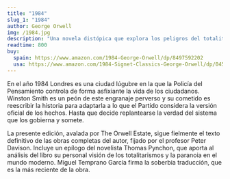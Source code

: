 ```yaml
---
title: "1984"
slug_1: "1984"
author: George Orwell
img: /1984.jpg
description: "Una novela distópica que explora los peligros del totalitarismo y la vigilancia estatal."
readtime: 800
buy:
  spain: https://www.amazon.com/1984-George-Orwell/dp/8497592202
  usa: https://www.amazon.com/1984-Signet-Classics-George-Orwell/dp/0451524938
---
```


En el año 1984 Londres es una ciudad lúgubre en la que la Policía del Pensamiento controla de forma asfixiante la vida de los ciudadanos. Winston Smith es un peón de este engranaje perverso y su cometido es reescribir la historia para adaptarla a lo que el Partido considera la versión oficial de los hechos. Hasta que decide replantearse la verdad del sistema que los gobierna y somete.

La presente edición, avalada por The Orwell Estate, sigue fielmente el texto definitivo de las obras completas del autor, fijado por el profesor Peter Davison. Incluye un epílogo del novelista Thomas Pynchon, que aporta al análisis del libro su personal visión de los totalitarismos y la paranoia en el mundo moderno. Miguel Temprano García firma la soberbia traducción, que es la más reciente de la obra.
